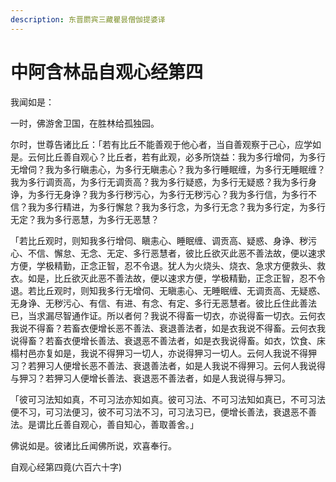 ```yaml
---
description: 东晋罽宾三藏瞿昙僧伽提婆译
---
```


# 中阿含林品自观心经第四

我闻如是：

一时，佛游舍卫国，在胜林给孤独园。

尔时，世尊告诸比丘：「若有比丘不能善观于他心者，当自善观察于己心，应学如是。云何比丘善自观心？比丘者，若有此观，必多所饶益：我为多行增伺，为多行无增伺？我为多行瞋恚心，为多行无瞋恚心？我为多行睡眠缠，为多行无睡眠缠？我为多行调贡高，为多行无调贡高？我为多行疑惑，为多行无疑惑？我为多行身诤，为多行无身诤？我为多行秽污心，为多行无秽污心？我为多行信，为多行不信？我为多行精进，为多行懈怠？我为多行念，为多行无念？我为多行定，为多行无定？我为多行恶慧，为多行无恶慧？

「若比丘观时，则知我多行增伺、瞋恚心、睡眠缠、调贡高、疑惑、身诤、秽污心、不信、懈怠、无念、无定、多行恶慧者，彼比丘欲灭此恶不善法故，便以速求方便，学极精勤，正念正智，忍不令退。犹人为火烧头、烧衣、急求方便救头、救衣。如是，比丘欲灭此恶不善法故，便以速求方便，学极精勤，正念正智，忍不令退。若比丘观时，则知我多行无增伺、无瞋恚心、无睡眠缠、无调贡高、无疑惑、无身诤、无秽污心、有信、有进、有念、有定、多行无恶慧者。彼比丘住此善法已，当求漏尽智通作证。所以者何？我说不得畜一切衣，亦说得畜一切衣。云何衣我说不得畜？若畜衣便增长恶不善法、衰退善法者，如是衣我说不得畜。云何衣我说得畜？若畜衣便增长善法、衰退恶不善法者，如是衣我说得畜。如衣，饮食、床榻村邑亦复如是，我说不得狎习一切人，亦说得狎习一切人。云何人我说不得狎习？若狎习人便增长恶不善法、衰退善法者，如是人我说不得狎习。云何人我说得与狎习？若狎习人便增长善法、衰退恶不善法者，如是人我说得与狎习。

「彼可习法知如真，不可习法亦知如真。彼可习法、不可习法知如真已，不可习法便不习，可习法便习，彼不可习法不习，可习法习已，便增长善法，衰退恶不善法。是谓比丘善自观心，善自知心，善取善舍。」

佛说如是。彼诸比丘闻佛所说，欢喜奉行。

自观心经第四竟(六百六十字)
